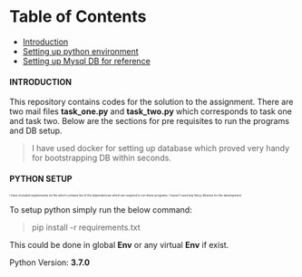 
# Table of Contents
- [Introduction](#introduction)
- [Setting up python environment](#python_setup)
- [Setting up Mysql DB for reference](#mysql_setup)

####  INTRODUCTION <a id='introduction'></a>
This repository contains codes for the solution to the assignment. There are two mail files **task_one.py** and **task_two.py**  which corresponds to task one and task two. Below are the sections for pre requisites to run the programs and DB setup.
> I have used docker for setting up database which proved very handy for bootstrapping DB within seconds.

#### PYTHON SETUP <a id='python_setup'></a>

<p style='font-size:5px;'> I have included requirements.txt file which contains list of the dependencies which are required to run these programs. I haven't used any fancy libraries for the development. </p>

To setup python simply run the below command:
>pip install -r requirements.txt

This could be done in global **Env** or any virtual **Env** if exist.

Python Version: **3.7.0**
